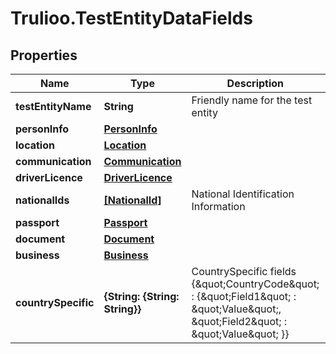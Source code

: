 # Trulioo.TestEntityDataFields

## Properties

Name | Type | Description | Notes
------------ | ------------- | ------------- | -------------
**testEntityName** | **String** | Friendly name for the test entity | [optional] 
**personInfo** | [**PersonInfo**](PersonInfo.md) |  | [optional] 
**location** | [**Location**](Location.md) |  | [optional] 
**communication** | [**Communication**](Communication.md) |  | [optional] 
**driverLicence** | [**DriverLicence**](DriverLicence.md) |  | [optional] 
**nationalIds** | [**[NationalId]**](NationalId.md) | National Identification Information | [optional] 
**passport** | [**Passport**](Passport.md) |  | [optional] 
**document** | [**Document**](Document.md) |  | [optional] 
**business** | [**Business**](Business.md) |  | [optional] 
**countrySpecific** | **{String: {String: String}}** | CountrySpecific fields  {\&quot;CountryCode\&quot; : {\&quot;Field1\&quot; : \&quot;Value\&quot;,  \&quot;Field2\&quot; : \&quot;Value\&quot;  }} | [optional] 



